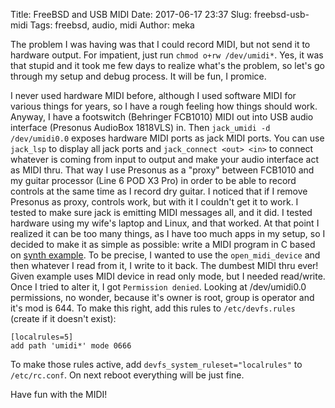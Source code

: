 Title: FreeBSD and USB MIDI
Date: 2017-06-17 23:37
Slug: freebsd-usb-midi
Tags: freebsd, audio, midi
Author: meka


The problem I was having was that I could record MIDI, but not send it to
hardware output. For impatient, just run `chmod o+rw /dev/umidi*`. Yes, it was
that stupid and it took me few days to realize what's the problem, so let's go
through my setup and debug process. It will be fun, I promice.

I never used hardware MIDI before, although I used software MIDI for various
things for years, so I have a rough feeling how things should work. Anyway, I
have a footswitch (Behringer FCB1010) MIDI out into USB audio interface
(Presonus AudioBox 1818VLS) in. Then `jack_umidi -d /dev/umidi0.0` exposes
hardware MIDI ports as jack MIDI ports. You can use `jack_lsp` to display all
jack ports and `jack_connect <out> <in>` to connect whatever is coming from
input to output and make your audio interface act as MIDI thru. That way I use
Presonus as a "proxy" between FCB1010 and my guitar processor (Line 6 POD X3 Pro)
in order to be able to record controls at the same time as I record dry guitar.
I noticed that if I remove Presonus as proxy, controls work, but with it I
couldn't get it to work. I tested to make sure jack is emitting MIDI messages
all, and it did. I tested hardware using my wife's laptop and Linux, and that
worked. At that point I realized it can be too many things, as I have too much
apps in my setup, so I decided to make it as simple as possible: write a MIDI
program in C based on [synth example](http://manuals.opensound.com/developer/softsynth.c.html).
To be precise, I wanted to use the `open_midi_device` and then whatever I read
from it, I write to it back. The dumbest MIDI thru ever! Given example uses MIDI
device in read only mode, but I needed read/write. Once I tried to alter it, I
got `Permission denied`. Looking at /dev/umidi0.0 permissions, no wonder, because
it's owner is root, group is operator and it's mod is 644. To make this right,
add this rules to `/etc/devfs.rules` (create if it doesn't exist):
```
[localrules=5]
add path 'umidi*' mode 0666
```
To make those rules active, add `devfs_system_ruleset="localrules"` to
`/etc/rc.conf`. On next reboot everything will be just fine.

Have fun with the MIDI!
